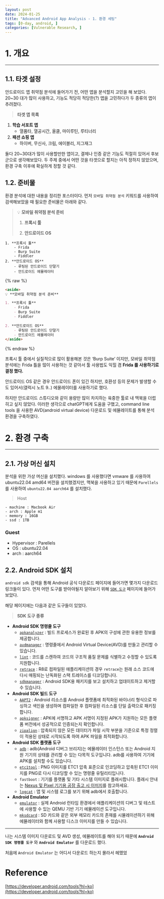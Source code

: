 ```yaml
---
layout: post
date: 2024-01-25
title: "Advanced Android App Analysis - 1. 환경 세팅"
tags: [0-day, android, ]
categories: [Vulnerable Research, ]
---
```



# 1. 개요


---


## 1.1. 타겟 설정


안드로이드 앱 취약점 분석에 들어가기 전, 어떤 앱을 분석할지 고민을 해 보았다. 20~30 대가 많이 사용하고, 기능도 적당히 적당한(?) 앱을 고민하다가 두 종류의 앱이 추려졌다.


> **타겟 앱 목록**

1. **학습 서포트 앱**
	- 열품타, 열공시간, 올클, 마이루틴, 루티너리
2. **패션 쇼핑 앱**
	- 하이버, 무신사, 크림, 에이블리, 지그재그

> 


둘다 20~30대가 많이 사용할만한 앱이고, 결제나 인증 같은 기능도 적절히 있어서 후보군으로 생각해보았다. 두 주제 중에서 어떤 것을 타겟으로 할지는 아직 정하지 않았으며, 환경 구축 이후에 확실하게 정할 것 같다.


## 1.2. 준비물


환경 분석에 대한 내용을 정리한 포스터이다. 먼저 `모바일 취약점 분석` 키워드를 사용하여 검색해보았을 때 필요한 준비물은 아래와 같다.


> 💡 **모바일 취약점 분석 준비**  
> 1. **프록시 툴**  
>   
> 2. **안드로이드 OS**

	1. **프록시 툴**
		- Frida
		- Burp Suite
		- Fiddler
	2. **안드로이드 OS**
		- 루팅된 안드로이드 단말기
		- 안드로이드 에뮬레이터

{% raw %}
```markdown
<aside>
💡 **모바일 취약점 분석 준비**

1. **프록시 툴**
    - Frida
    - Burp Suite
    - Fiddler
    
2. **안드로이드 OS**
    - 루팅된 안드로이드 단말기
    - 안드로이드 에뮬레이터
</aside>
```
{% endraw %}


프록시 툴 중에서 실질적으로 많이 활용해본 것은 ‘Burp Suite’ 이지만, 모바일 취약점 분석에는 Frida 틀을 많이 사용하는 것 같아서 툴 사용법도 익힐 겸 **Frida 를 사용하기로 결정 했다.**


안드로이드 OS 같은 경우 안드로이드 폰이 있긴 하지만, 호환성 등의 문제가 발생할 수도 있어서(갤럭시 노트 9..) 에물레이터를 사용하기로 했다. 


하지만 안드로이드 스튜디오와 같이 용량만 많이 차지하는 육중한 툴로 내 맥북을 더럽히고 싶지 않았다. 이러한 생각으로 chatGPT에게 도움을 구했고, command line tools 을 사용한 AVD(android virtual device) 다운로드 및 에뮬레이트를 통해 분석 환경을 구축하였다.


# 2. 환경 구축


---


## 2.1. 가상 머신 설치


분석을 위한 가상 머신을 설치했다. windows 를 사용했다면 vmware 를 사용하여 ubuntu22.04 amd64 버전을 설치했겠지만, 맥북을 사용하고 있기 때문에 `Parellels` 를 사용하여 `ubuntu22.04 aarch64` 를 설치했다.


> Host


> 

	- machine : Macbook Air
	- arch : Apple m1
	- memory : 16GB
	- ssd : 1TB

### Guest

- Hypervisor : Parellels
- OS : ubuntu22.04
- arch : aarch64

## 2.2. Android SDK 설치


`android sdk` 검색을 통해 Android 공식 다운로드 페이지에 들어가면 몇가지 다운로드 링크들이 있다. 먼저 어떤 도구를 받아야될지 알아보기 위해 [`SDK 도구`](https://developer.android.com/tools?hl=ko) 페이지에 들어가보았다.


해당 페이지에는 다음과 같은 도구들이 있었다.


> **SDK 도구 종류**

- **Android SDK 명령줄 도구**
	- [`apkanalyzer`](https://developer.android.com/studio/command-line/apkanalyzer?hl=ko) : 빌드 프로세스가 완료된 후 APK의 구성에 관한 유용한 정보를 제공합니다.
	- [`avdmanager`](https://developer.android.com/studio/command-line/avdmanager?hl=ko) : 명령줄에서 Android Virtual Device(AVD)를 만들고 관리할 수 있습니다.
	- [`lint`](https://developer.android.com/studio/write/lint?hl=ko#commandline) : 코드를 스캔하여 코드의 구조적 품질 문제를 식별하고 수정할 수 있도록 지원합니다.
	- [`retrace`](https://developer.android.com/studio/command-line/retrace?hl=ko) : R8로 컴파일된 애플리케이션의 경우 `retrace`는 원래 소스 코드에 다시 매핑되는 난독화된 스택 트레이스를 디코딩합니다.
	- [`sdkmanager`](https://developer.android.com/studio/command-line/sdkmanager?hl=ko) : Android SDK용 패키지를 보고 설치하고 업데이트하고 제거할 수 있습니다.
- **Android SDK 빌드 도구**
	- [`AAPT2`](https://developer.android.com/studio/command-line/aapt2?hl=ko) : Android 리소스를 Android 플랫폼에 최적화된 바이너리 형식으로 파싱하고 색인을 생성하며 컴파일한 후 컴파일된 리소스를 단일 출력으로 패키징합니다.
	- [`apksigner`](https://developer.android.com/studio/command-line/apksigner?hl=ko) : APK에 서명하고 APK 서명이 지정된 APK가 지원하는 모든 플랫폼 버전에서 성공적으로 인증되는지 확인합니다.
	- [`zipalign`](https://developer.android.com/studio/command-line/zipalign?hl=ko) : 압축되지 않은 모든 데이터가 파일 시작 부분을 기준으로 특정 정렬이 적용된 상태로 시작되도록 하여 APK 파일을 최적화합니다.
- **Android SDK 플랫폼 도구**
	- [`adb`](https://developer.android.com/studio/command-line/adb?hl=ko) : adb(Android 디버그 브리지)는 에뮬레이터 인스턴스 또는 Android 지원 기기의 상태를 관리할 수 있는 다목적 도구입니다. adb를 사용하여 기기에 APK를 설치할 수도 있습니다.
	- [`etc1tool`](https://developer.android.com/studio/command-line/etc1tool?hl=ko) : PNG 이미지를 ETC1 압축 표준으로 인코딩하고 압축된 ETC1 이미지를 PNG로 다시 디코딩할 수 있는 명령줄 유틸리티입니다.
	- `fastboot` : 기기를 플랫폼 및 기타 시스템 이미지로 플래시합니다. 플래시 안내는 [Nexus 및 Pixel 기기용 공장 출고 시 이미지](https://developers.google.com/android/images?hl=ko)를 참고하세요.
	- [`logcat`](https://developer.android.com/studio/command-line/logcat?hl=ko) : 앱 및 시스템 로그를 보기 위해 adb에서 호출합니다.
- **Android Emulator**
	- [`emulator`](https://developer.android.com/studio/run/emulator-commandline?hl=ko) : 실제 Android 런타임 환경에서 애플리케이션의 디버그 및 테스트에 사용할 수 있는 QEMU 기반 기기 에뮬레이션 도구입니다.
	- [`mksdcard`](https://developer.android.com/studio/command-line/mksdcard?hl=ko) : SD 카드와 같은 외부 메모리 카드의 존재를 시뮬레이션하기 위해 에뮬레이터와 함께 사용할 디스크 이미지를 만들 수 있습니다.

---


 나는 시스템 이미지 다운로드 및 AVD 생성, 에뮬레이트를 해야 되기 때문에 **`Android SDK 명령줄 도구`** 와 **`Android Emulator`** 를 다운로드 했다.


처음에 `Android Emulator` 는 어디서 다운로드 하는지 몰라서 헤맸었


# Reference


[https://developer.android.com/tools?hl=ko](https://developer.android.com/tools?hl=ko)

